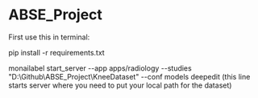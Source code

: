 # ABSE_Project
 
 First use this in terminal:
    
 pip install -r requirements.txt

 monailabel start_server --app apps/radiology --studies "D:\Github\ABSE_Project\KneeDataset" --conf models deepedit (this line starts server where you need to put your local path for the dataset)
